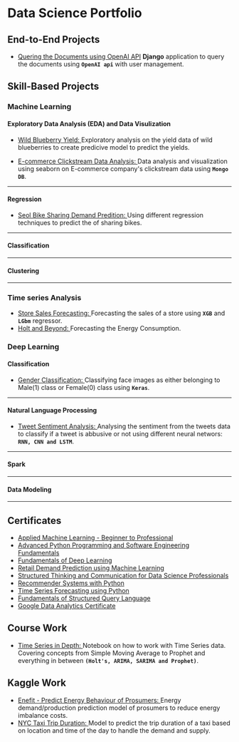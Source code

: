 # Data Science Portfolio  #

## End-to-End Projects ##

* [Quering the Documents using OpenAI API](https://github.com/RishabhChaudhary/AskDaVinci) **Django** application to query the documents using **`OpenAI api`** with user management.

## Skill-Based Projects ##

### Machine Learning

#### Exploratory Data Analysis (EDA) and Data Visulization

* [Wild Blueberry Yield: ](Skill-Based-Projects/Machine-Learning/EDA_and_DataViz/Seaborn/Notebooks/wild-blueberry-yield.ipynb) Exploratory analysis on the yield data of wild blueberries to create predicive model to predict the yields.

* [E-commerce Clickstream Data Analysis: ](Skill-Based-Projects/Machine-Learning/EDA_and_DataViz/Seaborn/Notebooks/clickStream-mongo-db.ipynb) Data analysis and visualization using seaborn on E-commerce company's clickstream data using **`Mongo DB`**.

---

#### Regression
* [Seol Bike Sharing Demand Predition: ](Skill-Based-Projects/Machine-Learning/Regression/Seol_Bike_Sharing) Using different regression techniques to predict the of sharing bikes.

---

#### Classification 

---

#### Clustering 

---

### Time series Analysis

* [Store Sales Forecasting: ](https://github.com/RishabhChaudhary/Data-Science-Portfolio/tree/main/Time-Series/Store-Sales-Forecasting) Forecasting the sales of a store using **`XGB`** and **`LGbm`** regressor.
* [Holt and Beyond: ](Time-Series/energy_consumption.ipynb) Forecasting the Energy Consumption.

### Deep Learning

#### Classification

* [Gender Classification: ](https://github.com/RishabhChaudhary/Data-Science-Portfolio/tree/main/Deep-Learning/Classification/Gender-Classification) Classifying face images as either belonging to Male(1) class or Female(0) class using **`Keras`**.

---

#### Natural Language Processing 
* [Tweet Sentiment Analysis: ](Deep-Learning/NLP/Tweet-Sentiment-Analysis) Analysing the sentiment from the tweets data to classify if a tweet is abbusive or not using different neural networs: **`RNN, CNN and LSTM`**.
 
---

#### Spark 

---

#### Data Modeling 

---

## Certificates 
* [Applied Machine Learning - Beginner to Professional](https://courses.analyticsvidhya.com/certificates/zygdltw4of)
* [Advanced Python Programming and Software Engineering Fundamentals](https://courses.analyticsvidhya.com/certificates/k9hb4jfcg8)
* [Fundamentals of Deep Learning](https://courses.analyticsvidhya.com/certificates/dohe1y7dw5)
* [Retail Demand Prediction using Machine Learning](https://courses.analyticsvidhya.com/certificates/1gviic8ybf)
* [Structured Thinking and Communication for Data Science Professionals](https://courses.analyticsvidhya.com/certificates/yboe5ugqiq)
* [Recommender Systems with Python](https://courses.analyticsvidhya.com/certificates/tybafb0ubj)
* [Time Series Forecasting using Python](https://courses.analyticsvidhya.com/certificates/hugf2ftpza)
* [Fundamentals of Structured Query Language](https://courses.analyticsvidhya.com/certificates/fuxfdbwsbg)
* [Google Data Analytics Certificate](https://www.credly.com/badges/047b1f56-0fd3-49dd-b20f-dfc724f59ae0/public_url)

## Course Work
* [Time Series in Depth: ](Course-Work/time-series-reading.ipynb) Notebook on how to work with Time Series data. Covering concepts from Simple Moving Average to Prophet and everything in between **`(Holt's, ARIMA, SARIMA and Prophet)`**.

## Kaggle Work
* [Enefit - Predict Energy Behaviour of Prosumers: ](notebooks/Enefit-Predict-Energy-Behavior) Energy demand/production prediction model of prosumers to reduce energy imbalance costs.
* [NYC Taxi Trip Duration: ](notebooks/nyc_taxi_trip_duration) Model to predict the trip duration of a taxi based on location and time of the day to handle the demand and supply.

